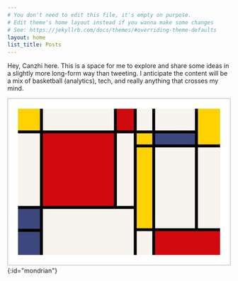 ```yaml
---
# You don't need to edit this file, it's empty on purpose.
# Edit theme's home layout instead if you wanna make some changes
# See: https://jekyllrb.com/docs/themes/#overriding-theme-defaults
layout: home
list_title: Posts
---
```


Hey, Canzhi here. This is a space for me to explore and share some ideas in a slightly more long-form way than tweeting. I anticipate the content will be a mix of basketball (analytics), tech, and really anything that crosses my mind.

![lil-something](/assets/img/mondrian.jpg){:id="mondrian"}

